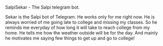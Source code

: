 SalpiSekar - The Salpi telegram bot.

  Sekar is the Salpi bot of Telegram. He works only for me right now. He is always worried of me going late to college and missing my classes. So he reminds me everyday of how long it will take to reach college from my home. 
  He tells me how the weather outside will be for the day. And mainly he motivates me saying few things to get up and go to college!
